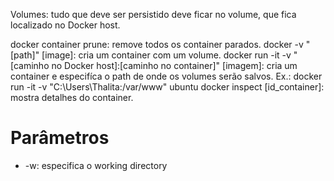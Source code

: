 Volumes: tudo que deve ser persistido deve ficar no volume, que fica localizado no Docker host.

docker container prune: remove todos os container parados.
docker -v "[path]" [image]: cria um container com um volume.
docker run -it -v "[caminho no Docker host]:[caminho no container]" [imagem]: cria um container e especifíca o path de onde os volumes serão salvos. Ex.: docker run -it -v "C:\Users\Thalita:/var/www" ubuntu
docker inspect [id_container]: mostra detalhes do container.


# Parâmetros
* -w: especifica o working directory